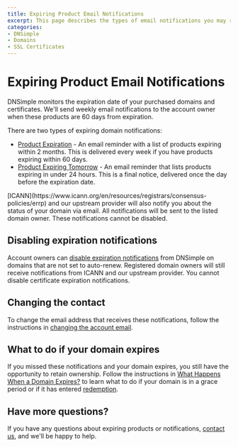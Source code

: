 ```yaml
---
title: Expiring Product Email Notifications
excerpt: This page describes the types of email notifications you may receive about expring items purchased through DNSimple.
categories:
- DNSimple
- Domains
- SSL Certificates
---
```


# Expiring Product Email Notifications

DNSimple monitors the expiration date of your purchased domains and certificates. We'll send weekly email notifications to the account owner when these products are 60 days from expiration.

There are two types of expiring domain notifications:

- [Product Expiration](/articles/product-expiration-notification/) - An email reminder with a list of products expiring within 2 months. This is delivered every week if you have products expiring within 60 days.
- [Product Expiring Tomorrow](/articles/product-expiring-tomorrow-notification/) - An email reminder that lists products expiring in under 24 hours. This is a final notice, delivered once the day before the expiration date.

<info>
[ICANN](https://www.icann.org/en/resources/registrars/consensus-policies/errp) and our upstream provider will also notify you about the status of your domain via email. All notifications will be sent to the listed domain owner. These notifications cannot be disabled.
</info>

## Disabling expiration notifications

Account owners can [disable expiration notifications](https://support.dnsimple.com/articles/disabling-expiration-notifications) from DNSimple on domains that are not set to auto-renew. Registered domain owners will still receive notifications from ICANN and our upstream provider. You cannot disable certificate expiration notifications.

## Changing the contact

To change the email address that receives these notifications, follow the instructions in [changing the account email](https://support.dnsimple.com/articles/changing-email/#changing-the-account-email).

## What to do if your domain expires

If you missed these notifications and your domain expires, you still have the opportunity to retain ownership. Follow the instructions in [What Happens When a Domain Expires?](https://support.dnsimple.com/articles/what-happens-when-domain-expires/) to learn what to do if your domain is in a grace period or if it has entered [redemption](https://support.dnsimple.com/articles/restoring-domain/).

## Have more questions?

If you have any questions about expiring products or notifications, [contact us](https://dnsimple.com/feedback), and we'll be happy to help.
